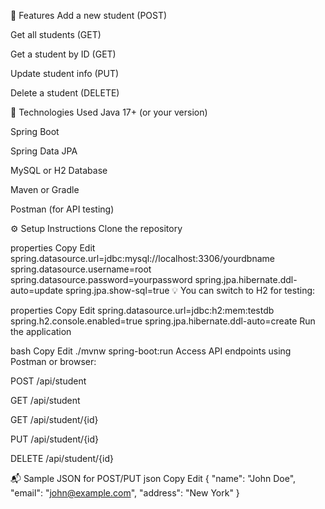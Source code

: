 🚀 Features
Add a new student (POST)

Get all students (GET)

Get a student by ID (GET)

Update student info (PUT)

Delete a student (DELETE)

🔧 Technologies Used
Java 17+ (or your version)

Spring Boot

Spring Data JPA

MySQL or H2 Database

Maven or Gradle

Postman (for API testing)

⚙️ Setup Instructions
Clone the repository



properties
Copy
Edit
spring.datasource.url=jdbc:mysql://localhost:3306/yourdbname
spring.datasource.username=root
spring.datasource.password=yourpassword
spring.jpa.hibernate.ddl-auto=update
spring.jpa.show-sql=true
💡 You can switch to H2 for testing:

properties
Copy
Edit
spring.datasource.url=jdbc:h2:mem:testdb
spring.h2.console.enabled=true
spring.jpa.hibernate.ddl-auto=create
Run the application

bash
Copy
Edit
./mvnw spring-boot:run
Access API endpoints using Postman or browser:

POST /api/student

GET /api/student

GET /api/student/{id}

PUT /api/student/{id}

DELETE /api/student/{id}

📬 Sample JSON for POST/PUT
json
Copy
Edit
{
  "name": "John Doe",
  "email": "john@example.com",
  "address": "New York"
}
